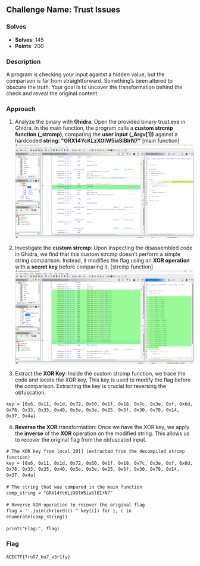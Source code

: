 ## **Challenge Name: Trust Issues**

### **Solves**
- **Solves**: 145
- **Points**: 200

### **Description**
A program is checking your input against a hidden value, but the comparison is far from straightforward. Something’s been altered to obscure the truth. Your goal is to uncover the transformation behind the check and reveal the original content.

### **Approach**

1. Analyze the binary with **Ghidra**: Open the provided binary trust.exe in Ghidra. In the main function, the program calls a **custom strcmp function (_strcmp)**, comparing the **user input (_Argv[1])** against a hardcoded **string: "GRX14YcKLzXOlW5iaSlBIrN7"** [main function]![](Resources/1.png)

2. Investigate the **custom strcmp**: Upon inspecting the disassembled code in Ghidra, we find that this custom strcmp doesn’t perform a simple string comparison. Instead, it modifies the flag using an **XOR operation** with a **secret key** before comparing it. [strcmp function]![](Resources/2.png)

3. Extract the **XOR Key**: Inside the custom strcmp function, we trace the code and locate the XOR key. This key is used to modify the flag before the comparison. Extracting the key is crucial for reversing the obfuscation.

```
key = [0x6, 0x11, 0x1d, 0x72, 0x60, 0x1f, 0x18, 0x7c, 0x3e, 0xf, 0x6d, 0x78, 0x33, 0x35, 0x40, 0x5e, 0x3e, 0x25, 0x5f, 0x30, 0x78, 0x14, 0x37, 0x4a]
```

4. **Reverse the XOR** transformation: Once we have the XOR key, we apply the **inverse** of the **XOR** operation on the modified string. This allows us to recover the original flag from the obfuscated input.

```
# The XOR key from local_20[] (extracted from the decompiled strcmp function)
key = [0x6, 0x11, 0x1d, 0x72, 0x60, 0x1f, 0x18, 0x7c, 0x3e, 0xf, 0x6d, 0x78, 0x33, 0x35, 0x40, 0x5e, 0x3e, 0x25, 0x5f, 0x30, 0x78, 0x14, 0x37, 0x4a]

# The string that was compared in the main function
comp_string = "GRX14YcKLzXOlW5iaSlBIrN7"

# Reverse XOR operation to recover the original flag
flag = ''.join(chr(ord(c) ^ key[i]) for i, c in enumerate(comp_string))

print("Flag:", flag)
```

### **Flag**
```
ACECTF{7ru57_bu7_v3r1fy}
```

